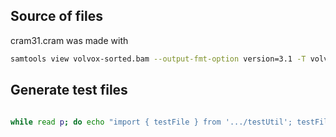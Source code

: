 ## Source of files

cram31.cram was made with

```sh
samtools view volvox-sorted.bam --output-fmt-option version=3.1 -T volvox.fa -o out.cram
```

## Generate test files

```bash

while read p; do echo "import { testFile } from '.../testUtil'; testFile('$p')" >! ${p//\//\_}.test.ts; done < testFileList.txt
```
